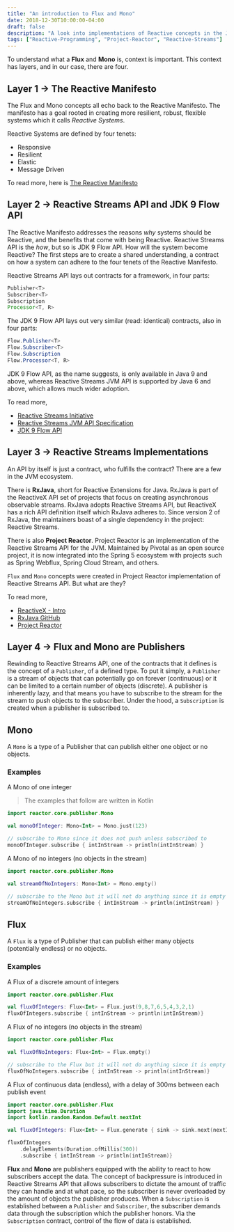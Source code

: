 ```yaml
---
title: "An introduction to Flux and Mono"
date: 2018-12-30T10:00:00-04:00
draft: false
description: "A look into implementations of Reactive concepts in the Java ecosystem."
tags: ["Reactive-Programming", "Project-Reactor", "Reactive-Streams"]
---
```


To understand what a **Flux** and **Mono** is, context is important. This context has layers, and in our case, there are four.

Layer 1 -> The Reactive Manifesto
---

The Flux and Mono concepts all echo back to the Reactive Manifesto. The manifesto has a goal rooted in creating more resilient, robust, flexible systems which it calls *Reactive Systems*.

Reactive Systems are defined by four tenets:

- Responsive
- Resilient
- Elastic
- Message Driven

To read more, here is [The Reactive Manifesto](https://www.reactivemanifesto.org/)

Layer 2 -> Reactive Streams API and JDK 9 Flow API
---

The Reactive Manifesto addresses the reasons *why* systems should be Reactive, and the benefits that come with being Reactive. Reactive Streams API is the *how*, but so is JDK 9 Flow API. How will the system become Reactive? The first steps are to create a shared understanding, a contract on how a system can adhere to the four tenets of the Reactive Manifesto.

Reactive Streams API lays out contracts for a framework, in four parts:

```java
Publisher<T>
Subscriber<T>
Subscription
Processor<T, R>
```

The JDK 9 Flow API lays out very similar (read: identical) contracts, also in four parts:

```java
Flow.Publisher<T>
Flow.Subscriber<T>
Flow.Subscription
Flow.Processor<T, R>
```

JDK 9 Flow API, as the name suggests, is only available in Java 9 and above, whereas Reactive Streams JVM API is supported by Java 6 and above, which allows much wider adoption.

To read more,
- [Reactive Streams Initiative](http://www.reactive-streams.org/)
- [Reactive Streams JVM API Specification](https://github.com/reactive-streams/reactive-streams-jvm#specification)
- [JDK 9 Flow API](https://docs.oracle.com/javase/9/docs/api/java/util/concurrent/Flow.html)

Layer 3 -> Reactive Streams Implementations
---

An API by itself is just a contract, who fulfills the contract? There are a few in the JVM ecosystem.

There is **RxJava**, short for Reactive Extensions for Java. RxJava is part of the ReactiveX API set of projects that focus on creating asynchronous observable streams. RxJava adopts Reactive Streams API, but ReactiveX has a rich API definition itself which RxJava adheres to. Since version 2 of RxJava, the maintainers boast of a single dependency in the project: Reactive Streams.

There is also **Project Reactor**. Project Reactor is an implementation of the Reactive Streams API for the JVM. Maintained by Pivotal as an open source project, it is now integrated into the Spring 5 ecosystem with projects such as Spring Webflux, Spring Cloud Stream, and others.

`Flux` and `Mono` concepts were created in Project Reactor implementation of Reactive Streams API. But what are they?

To read more,

- [ReactiveX - Intro](http://reactivex.io/intro.html)
- [RxJava GitHub](https://github.com/ReactiveX/RxJava)
- [Project Reactor](https://projectreactor.io/)

Layer 4 -> Flux and Mono are Publishers
---

Rewinding to Reactive Streams API, one of the contracts that it defines is the concept of a `Publisher`, of a defined type. To put it simply, a `Publisher` is a stream of objects that can potentially go on forever (continuous) or it can be limited to a certain number of objects (discrete). A publisher is inherently lazy, and that means you have to subscribe to the stream for the stream to push objects to the subscriber. Under the hood, a `Subscription` is created when a publisher is subscribed to.

## Mono

A `Mono` is a type of a Publisher that can publish either one object or no objects.

### Examples

A Mono of one integer

> The examples that follow are written in Kotlin

```kotlin
import reactor.core.publisher.Mono

val monoOfInteger: Mono<Int> = Mono.just(123)

// subscribe to Mono since it does not push unless subscribed to
monoOfInteger.subscribe { intInStream -> println(intInStream) }
```

A Mono of no integers (no objects in the stream)

```kotlin
import reactor.core.publisher.Mono

val streamOfNoIntegers: Mono<Int> = Mono.empty()

// subscribe to the Mono but it will not do anything since it is empty
streamOfNoIntegers.subscribe { intInStream -> println(intInStream) }
```

## Flux

A `Flux` is a type of Publisher that can publish either many objects (potentially endless) or no objects.

### Examples

A Flux of a discrete amount of integers

```kotlin
import reactor.core.publisher.Flux

val fluxOfIntegers: Flux<Int> = Flux.just(9,8,7,6,5,4,3,2,1)
fluxOfIntegers.subscribe { intInStream -> println(intInStream)}
```

A Flux of no integers (no objects in the stream)

```kotlin
import reactor.core.publisher.Flux

val fluxOfNoIntegers: Flux<Int> = Flux.empty()

// subscribe to the Flux but it will not do anything since it is empty
fluxOfNoIntegers.subscribe { intInStream -> println(intInStream)}
```

A Flux of continuous data (endless), with a delay of 300ms between each publish
event

```kotlin
import reactor.core.publisher.Flux
import java.time.Duration
import kotlin.random.Random.Default.nextInt

val fluxOfIntegers: Flux<Int> = Flux.generate { sink -> sink.next(nextInt()) }

fluxOfIntegers
    .delayElements(Duration.ofMillis(300))
    .subscribe { intInStream -> println(intInStream)}
```

**Flux** and **Mono** are publishers equipped with the ability to react to how subscribers accept the data. The concept of backpressure is introduced in Reactive Streams API that allows subscribers to dictate the amount of traffic they can handle and at what pace, so the subscriber is never overloaded by the amount of objects the publisher produces. When a `Subscription` is established between a `Publisher` and `Subscriber`, the subscriber demands data through the subscription which the publisher honors. Via the `Subscription` contract, control of the flow of data is established.

